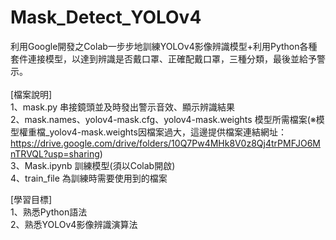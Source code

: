 # Mask_Detect_YOLOv4

利用Google開發之Colab一步步地訓練YOLOv4影像辨識模型+利用Python各種套件連接模型，以達到辨識是否戴口罩、正確配戴口罩，三種分類，最後並給予警示。<br><br>
[檔案說明]<br>
1、mask.py 串接鏡頭並及時發出警示音效、顯示辨識結果<br>
2、mask.names、yolov4-mask.cfg、yolov4-mask.weights 模型所需檔案(※模型權重檔_yolov4-mask.weights因檔案過大，這邊提供檔案連結網址：https://drive.google.com/drive/folders/10Q7Pw4MHk8V0z8Qj4trPMFJO6MnTRVQL?usp=sharing)<br>
3、Mask.ipynb 訓練模型(須以Colab開啟)<br>
4、train_file 為訓練時需要使用到的檔案

[學習目標]<br>
1、熟悉Python語法<br>
2、熟悉YOLOv4影像辨識演算法<br>

